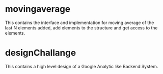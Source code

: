 # movingaverage
This contains the interface and implementation for moving average of the last N elements added, add elements to the structure and get access to the elements.

# designChallange 
This contains a high level design of a Google Analytic like Backend System.
